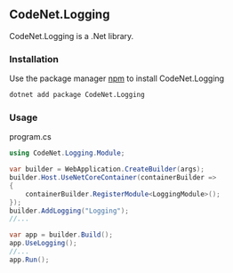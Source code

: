 ## CodeNet.Logging

CodeNet.Logging is a .Net library.

### Installation

Use the package manager [npm](https://www.nuget.org/packages/CodeNet.Logging/) to install CodeNet.Logging

```bash
dotnet add package CodeNet.Logging
```

### Usage
program.cs
```csharp
using CodeNet.Logging.Module;

var builder = WebApplication.CreateBuilder(args);
builder.Host.UseNetCoreContainer(containerBuilder =>
{
    containerBuilder.RegisterModule<LoggingModule>();
});
builder.AddLogging("Logging");
//...

var app = builder.Build();
app.UseLogging();
//...
app.Run();
```